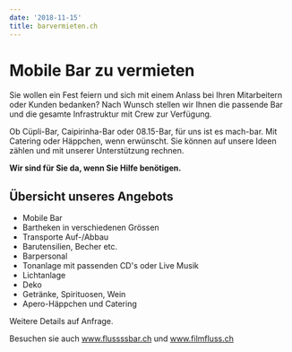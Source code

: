 ```yaml
---
date: '2018-11-15'
title: barvermieten.ch
---
```

# Mobile Bar zu vermieten

Sie wollen ein Fest feiern und sich mit einem Anlass bei Ihren Mitarbeitern oder Kunden bedanken? Nach Wunsch stellen wir Ihnen die passende Bar und die gesamte Infrastruktur mit Crew zur Verfügung.

Ob Cüpli-Bar, Caipirinha-Bar oder 08.15-Bar, für uns ist es mach-bar. Mit Catering oder Häppchen, wenn erwünscht. Sie können auf unsere Ideen zählen und mit unserer Unterstützung rechnen.

**Wir sind für Sie da, wenn Sie Hilfe benötigen.**

## Übersicht unseres Angebots

* Mobile Bar
* Bartheken in verschiedenen Grössen
* Transporte Auf-/Abbau
* Barutensilien, Becher etc.
* Barpersonal
* Tonanlage mit passenden CD's oder Live Musik
* Lichtanlage
* Deko
* Getränke, Spirituosen, Wein
* Apero-Häppchen und Catering

Weitere Details auf Anfrage.

Besuchen sie auch <a href="http://www.flussssbar.ch">www.flussssbar.ch</a> und <a href="http://www.filmfluss.ch">www.filmfluss.ch</a>

